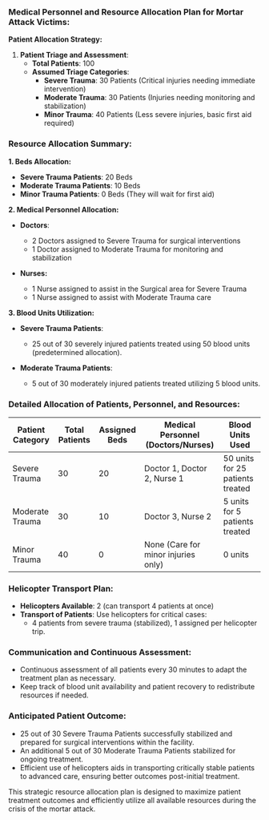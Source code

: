### Medical Personnel and Resource Allocation Plan for Mortar Attack Victims:

**Patient Allocation Strategy:**

1. **Patient Triage and Assessment**:  
   - **Total Patients**: 100  
   - **Assumed Triage Categories**: 
     - **Severe Trauma**: 30 Patients (Critical injuries needing immediate intervention)
     - **Moderate Trauma**: 30 Patients (Injuries needing monitoring and stabilization)
     - **Minor Trauma**: 40 Patients (Less severe injuries, basic first aid required)

### Resource Allocation Summary:

**1. Beds Allocation:**  
- **Severe Trauma Patients**: 20 Beds  
- **Moderate Trauma Patients**: 10 Beds  
- **Minor Trauma Patients**: 0 Beds (They will wait for first aid)

**2. Medical Personnel Allocation:**  
- **Doctors**:  
  - 2 Doctors assigned to Severe Trauma for surgical interventions  
  - 1 Doctor assigned to Moderate Trauma for monitoring and stabilization  

- **Nurses:**  
  - 1 Nurse assigned to assist in the Surgical area for Severe Trauma  
  - 1 Nurse assigned to assist with Moderate Trauma care  

**3. Blood Units Utilization:**  
- **Severe Trauma Patients**:  
  - 25 out of 30 severely injured patients treated using 50 blood units (predetermined allocation).  

- **Moderate Trauma Patients**:  
  - 5 out of 30 moderately injured patients treated utilizing 5 blood units.  

### Detailed Allocation of Patients, Personnel, and Resources:

| Patient Category    | Total Patients | Assigned Beds | Medical Personnel (Doctors/Nurses)  | Blood Units Used |
|---------------------|----------------|---------------|--------------------------------------|------------------|
| Severe Trauma       | 30             | 20            | Doctor 1, Doctor 2, Nurse 1         | 50 units for 25 patients treated |
| Moderate Trauma     | 30             | 10            | Doctor 3, Nurse 2                   | 5 units for 5 patients treated   |
| Minor Trauma        | 40             | 0             | None (Care for minor injuries only)  | 0 units             |

### Helicopter Transport Plan:  
- **Helicopters Available**: 2 (can transport 4 patients at once)  
- **Transport of Patients**: Use helicopters for critical cases:   
   - 4 patients from severe trauma (stabilized), 1 assigned per helicopter trip.  

### Communication and Continuous Assessment:
- Continuous assessment of all patients every 30 minutes to adapt the treatment plan as necessary.
- Keep track of blood unit availability and patient recovery to redistribute resources if needed.

### Anticipated Patient Outcome:
- 25 out of 30 Severe Trauma Patients successfully stabilized and prepared for surgical interventions within the facility.
- An additional 5 out of 30 Moderate Trauma Patients stabilized for ongoing treatment.
- Efficient use of helicopters aids in transporting critically stable patients to advanced care, ensuring better outcomes post-initial treatment.

This strategic resource allocation plan is designed to maximize patient treatment outcomes and efficiently utilize all available resources during the crisis of the mortar attack.